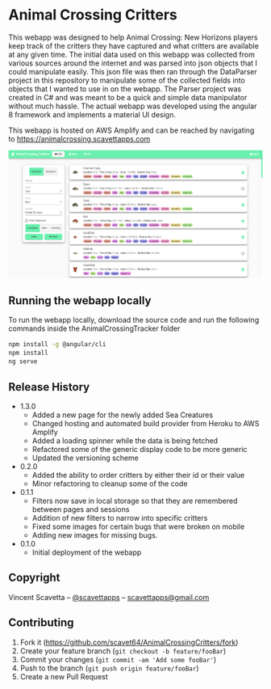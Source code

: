 # Animal Crossing Critters

This webapp was designed to help Animal Crossing: New Horizons players keep track of the critters they have captured and what critters are available at any given time. The initial data used on this webapp was collected from various sources around the internet and was parsed into json objects that I could manipulate easily. This json file was then ran through the DataParser project in this repository to manipulate some of the collected fields into objects that I wanted to use in on the webapp. The Parser project was created in C# and was meant to be a quick and simple data manipulator without much hassle. The actual webapp was developed using the angular 8 framework and implements a material UI design. 

This webapp is hosted on AWS Amplify and can be reached by navigating to https://animalcrossing.scavettapps.com

![](Screenshots/desktop.png)

## Running the webapp locally

To run the webapp locally, download the source code and run the following commands inside the AnimalCrossingTracker folder

```sh
npm install -g @angular/cli
npm install
ng serve
```

## Release History
* 1.3.0
    * Added a new page for the newly added Sea Creatures
    * Changed hosting and automated build provider from Heroku to AWS Amplify
    * Added a loading spinner while the data is being fetched
    * Refactored some of the generic display code to be more generic
    * Updated the versioning scheme
* 0.2.0
    * Added the ability to order critters by either their id or their value
    * Minor refactoring to cleanup some of the code
* 0.1.1
    * Filters now save in local storage so that they are remembered between pages and sessions
    * Addition of new filters to narrow into specific critters
    * Fixed some images for certain bugs that were broken on mobile
    * Adding new images for missing bugs.
* 0.1.0
    * Initial deployment of the webapp

## Copyright

Vincent Scavetta – [@scavettapps](https://twitter.com/scavettapps) – scavettapps@gmail.com

## Contributing

1. Fork it (<https://github.com/scavet64/AnimalCrossingCritters/fork>)
2. Create your feature branch (`git checkout -b feature/fooBar`)
3. Commit your changes (`git commit -am 'Add some fooBar'`)
4. Push to the branch (`git push origin feature/fooBar`)
5. Create a new Pull Request